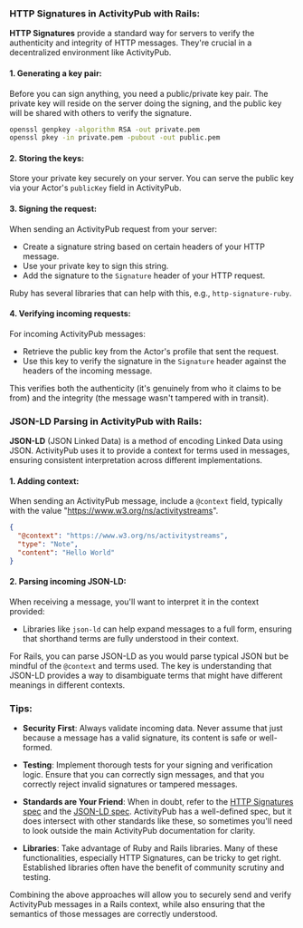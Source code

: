 ### HTTP Signatures in ActivityPub with Rails:

**HTTP Signatures** provide a standard way for servers to verify the authenticity and integrity of HTTP messages. They're crucial in a decentralized environment like ActivityPub.

#### 1. Generating a key pair:

Before you can sign anything, you need a public/private key pair. The private key will reside on the server doing the signing, and the public key will be shared with others to verify the signature.

```bash
openssl genpkey -algorithm RSA -out private.pem
openssl pkey -in private.pem -pubout -out public.pem
```

#### 2. Storing the keys:

Store your private key securely on your server. You can serve the public key via your Actor's `publicKey` field in ActivityPub.

#### 3. Signing the request:

When sending an ActivityPub request from your server:

- Create a signature string based on certain headers of your HTTP message.
- Use your private key to sign this string.
- Add the signature to the `Signature` header of your HTTP request.

Ruby has several libraries that can help with this, e.g., `http-signature-ruby`.

#### 4. Verifying incoming requests:

For incoming ActivityPub messages:

- Retrieve the public key from the Actor's profile that sent the request.
- Use this key to verify the signature in the `Signature` header against the headers of the incoming message.

This verifies both the authenticity (it's genuinely from who it claims to be from) and the integrity (the message wasn't tampered with in transit).

### JSON-LD Parsing in ActivityPub with Rails:

**JSON-LD** (JSON Linked Data) is a method of encoding Linked Data using JSON. ActivityPub uses it to provide a context for terms used in messages, ensuring consistent interpretation across different implementations.

#### 1. Adding context:

When sending an ActivityPub message, include a `@context` field, typically with the value "https://www.w3.org/ns/activitystreams".

```json
{
  "@context": "https://www.w3.org/ns/activitystreams",
  "type": "Note",
  "content": "Hello World"
}
```

#### 2. Parsing incoming JSON-LD:

When receiving a message, you'll want to interpret it in the context provided:

- Libraries like `json-ld` can help expand messages to a full form, ensuring that shorthand terms are fully understood in their context.
  
For Rails, you can parse JSON-LD as you would parse typical JSON but be mindful of the `@context` and terms used. The key is understanding that JSON-LD provides a way to disambiguate terms that might have different meanings in different contexts.

### Tips:

- **Security First**: Always validate incoming data. Never assume that just because a message has a valid signature, its content is safe or well-formed.
  
- **Testing**: Implement thorough tests for your signing and verification logic. Ensure that you can correctly sign messages, and that you correctly reject invalid signatures or tampered messages.
  
- **Standards are Your Friend**: When in doubt, refer to the [HTTP Signatures spec](https://tools.ietf.org/html/draft-cavage-http-signatures-12) and the [JSON-LD spec](https://www.w3.org/TR/json-ld/). ActivityPub has a well-defined spec, but it does intersect with other standards like these, so sometimes you'll need to look outside the main ActivityPub documentation for clarity.

- **Libraries**: Take advantage of Ruby and Rails libraries. Many of these functionalities, especially HTTP Signatures, can be tricky to get right. Established libraries often have the benefit of community scrutiny and testing.

Combining the above approaches will allow you to securely send and verify ActivityPub messages in a Rails context, while also ensuring that the semantics of those messages are correctly understood.